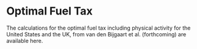 # Optimal Fuel Tax

The calculations for the optimal fuel tax including physical activity for the United States and the UK, from van den Bijgaart et al. (forthcoming) are available here. 
